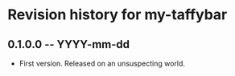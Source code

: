 # Revision history for my-taffybar

## 0.1.0.0 -- YYYY-mm-dd

* First version. Released on an unsuspecting world.
